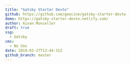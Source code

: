 ```yaml
---
title: "Gatsby Starter Devto"
github: https://github.com/geocine/gatsby-starter-devto
demo: https://gatsby-starter-devto.netlify.com/
author: Aivan Monceller
draft: true
ssg:
  - Gatsby
cms:
  - No Cms
date: 2019-03-27T13:44:31Z
github_branch: master
---
```

